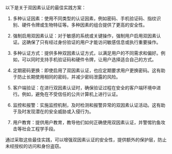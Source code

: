 以下是关于双因素认证的最佳实践方案：

1. 多种认证因素：使用不同类型的认证因素，例如密码、手机验证码、指纹识别、硬件令牌或生物特征等。多种因素的组合提供了更高的安全性。

2. 强制启用双因素认证：对于敏感的系统或关键操作，强制用户启用双因素认证。这确保了只有经过身份验证的用户才能访问敏感信息或执行重要操作。

3. 多种认证方式：提供多种双因素认证方式，以满足用户的不同需求和偏好。例如，可以同时支持手机验证码和硬件令牌，让用户选择适合自己的方式。

4. 定期密码更换：即使启用了双因素认证，也应定期要求用户更换密码。这有助于防止长期使用相同的密码，并减少密码泄露的风险。

5. 客户端验证：在进行双因素认证时，确保验证过程在安全的客户端环境中进行。例如，避免在不受信任的公共计算机上进行认证。

6. 监控和报警：实施监控机制，及时检测和报警异常的双因素认证活动。这有助于及时发现潜在的安全威胁或入侵行为。

7. 用户教育：提供用户教育，教导他们如何正确使用双因素认证，并警惕钓鱼攻击等社会工程学手段。

通过采取这些最佳实践，可以增强双因素认证的安全性，提供额外的保护层，防止未经授权的访问和身份盗窃。